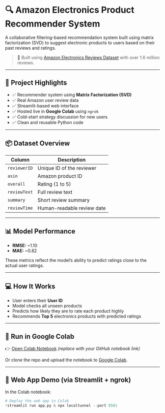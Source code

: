 # 🔍 Amazon Electronics Product Recommender System

A collaborative filtering-based recommendation system built using matrix factorization (SVD) to suggest electronic products to users based on their past reviews and ratings.

> 📍 Built using [Amazon Electronics Reviews Dataset](https://www.kaggle.com/datasets/shivamparab/amazon-electronics-reviews) with over 1.6 million reviews.

---

## 🚀 Project Highlights

- ✅ Recommender system using **Matrix Factorization (SVD)**
- ✅ Real Amazon user review data
- ✅ Streamlit-based web interface
- ✅ Hosted live in **Google Colab** using `ngrok`
- ✅ Cold-start strategy discussion for new users
- ✅ Clean and reusable Python code

---

## 📦 Dataset Overview

| Column        | Description                                |
|---------------|--------------------------------------------|
| `reviewerID`  | Unique ID of the reviewer                  |
| `asin`        | Amazon product ID                          |
| `overall`     | Rating (1 to 5)                            |
| `reviewText`  | Full review text                           |
| `summary`     | Short review summary                       |
| `reviewTime`  | Human-readable review date                 |

---

## 📊 Model Performance

- **RMSE:** ~1.10  
- **MAE:** ~0.82  

These metrics reflect the model’s ability to predict ratings close to the actual user ratings.

---

## 💻 How It Works

- User enters their **User ID**
- Model checks all unseen products
- Predicts how likely they are to rate each product highly
- Recommends **Top 5** electronics products with predicted ratings

---

## 🧪 Run in Google Colab

👉 [Open Colab Notebook](#) *(replace with your GitHub notebook link)*

Or clone the repo and upload the notebook to [Google Colab](https://colab.research.google.com/).

---

## 📱 Web App Demo (via Streamlit + ngrok)

In the Colab notebook:

```python
# Deploy the web app in Colab
!streamlit run app.py & npx localtunnel --port 8501

